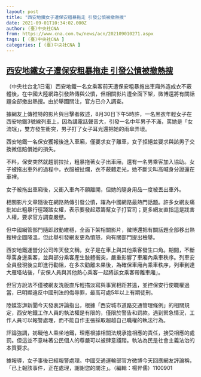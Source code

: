 ```yaml
---
layout: post
title: "西安地鐵女子遭保安粗暴拖走 引發公憤被撤熱搜"
date: 2021-09-01T10:34:02.000Z
author: (臺)中央社CNA
from: https://www.cna.com.tw/news/acn/202109010271.aspx
tags: [ (臺)中央社CNA ]
categories: [ (臺)中央社CNA ]
---
```

<!--1630492442000-->
[西安地鐵女子遭保安粗暴拖走 引發公憤被撤熱搜](https://www.cna.com.tw/news/acn/202109010271.aspx)
------

<div>
<div></div><div class="paragraph"><p>（中央社台北1日電）西安地鐵一名女乘客前天遭保安粗暴拖出車廂外造成衣不蔽體後，在中國大陸網路引發熱傳與公憤，但相關影片遭全面下架，微博還將有關話題全部撤出熱搜。由於舉國關注，官方已介入調查。</p><p>據網友上傳推特的影片與目擊者敘述，8月30日下午5時許，一名黑衣年輕女子在西安地鐵3號線列車上，因為講電話聲音大，引發一名中年男子不滿，罵她是「女流氓」，雙方發生衝突，男子打了女子耳光還把她的雨傘弄壞。</p><p>西安地鐵一名保安獲報後進入車廂，僅要求女子離車，女子拒絕並要求與該男子交換微信賠償她的損失。</p><p>不料，保安突然就趨前拉扯，粗暴拖著女子出車廂，還有一名男乘客加入協助。女子被拖出車外的過程中，衣服被扯爛，衣不蔽體走光，她不斷尖叫高喊身分證還在車裡。</p><p>女子被拖出車廂後，又衝入車內不願離開，但她的隨身用品一度被丟出車外。</p><p>相關影片文章隨後在網路熱傳引發公憤，躍為中國網路最熱門話題。許多女網友痛批如此粗暴行徑踐踏女權，表示要發起眾籌幫女子打官司；更多網友直指這是戕害人權，要求官方調查嚴懲。</p><p>但中國網管部門隨即啟動維穩，全面下架相關影片，微博還把有關話題全部移出熱搜榜企圖降溫，但此舉引發網友更為憤怒，向有關部門提出檢舉。</p><p>西安地鐵運營分公司昨天發文稱，女子是在車上與其他乘客發生口角。期間，不斷辱罵身邊乘客，並與部分乘客產生肢體衝突，嚴重影響了車廂內乘車秩序。列車安全員發現後立即進行勸阻，在多次勸離未果後，為確保車廂內乘車秩序，列車到達大雁塔站後，「安保人員與其他熱心乘客一起將該女乘客帶離車廂」。</p><p>但官方說法不僅被網友洗版直斥輕描淡寫與事實相距甚遠，並控保安行使職權過當，已明顯違反中國刑法的侮辱罪，最高可處5年以上有期徒刑。</p><p>陸媒澎湃新聞今天發表評論指出，根據「西安城市道路交通管理條例」的相關規定，西安地鐵工作人員的執法權是有限的，僅限於警告和罰款。遇到緊急情況，工作人員可以報警處理，而不能自作主張採取超越自己職權的執法行為。</p><p>評論強調，妨礙他人乘坐地鐵，理應根據相關法規承擔相應的責任，接受相應的處罰。但這並不意味著公民個人的尊嚴可以被肆意踐踏。執法為民是社會主義法治的本質要求。</p><p>據報導，女子事後已經報警處理。中國交通運輸部官方微博今天回應網友評論稱，「已上報該事件，正在處理，謝謝您的關注」。（編輯：楊昇儒）1100901</p><div class='media'><div class='twitterMedia'><blockquote class='twitter-tweet' data-lang='zh-tw'><a href='https://twitter.com/TimednewsC/status/1432620588640530440'></a></blockquote></div></div></div>
</div>
